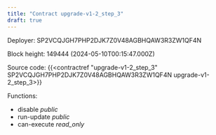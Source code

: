 ```yaml
---
title: "Contract upgrade-v1-2_step_3"
draft: true
---
```

Deployer: SP2VCQJGH7PHP2DJK7Z0V48AGBHQAW3R3ZW1QF4N


 



Block height: 149444 (2024-05-10T00:15:47.000Z)

Source code: {{<contractref "upgrade-v1-2_step_3" SP2VCQJGH7PHP2DJK7Z0V48AGBHQAW3R3ZW1QF4N upgrade-v1-2_step_3>}}

Functions:

* disable _public_
* run-update _public_
* can-execute _read_only_
